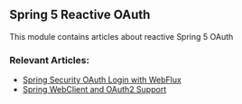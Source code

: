 ## Spring 5 Reactive OAuth

This module contains articles about reactive Spring 5 OAuth

### Relevant Articles: 

- [Spring Security OAuth Login with WebFlux](https://www.surya.com/spring-oauth-login-webflux)
- [Spring WebClient and OAuth2 Support](https://www.surya.com/spring-webclient-oauth2)
